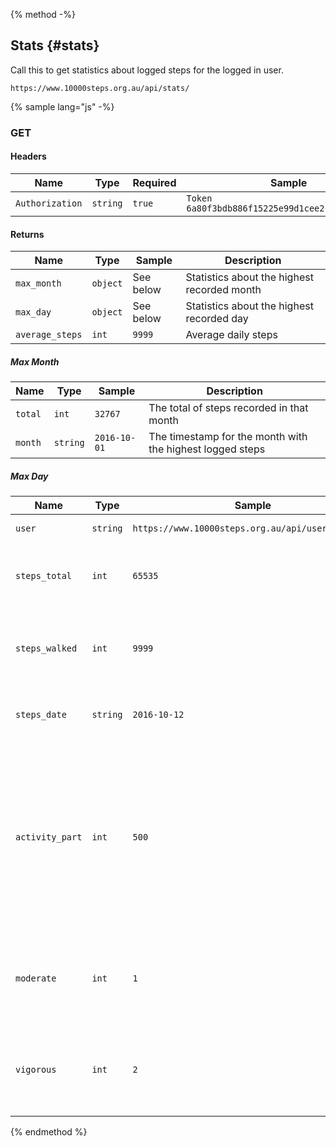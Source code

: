 {% method -%}
## Stats {#stats}

Call this to get statistics about logged steps for the logged in user.
```
https://www.10000steps.org.au/api/stats/
```

{% sample lang="js" -%}

### GET ###
#### Headers ####
| Name | Type | Required | Sample |
| -- | -- | -- | -- |
| `Authorization` | `string` | `true` | `Token 6a80f3bdb886f15225e99d1cee2c0bce4a6d60d9` |

#### Returns ####
| Name | Type | Sample | Description |
| --   | --   | --     | --          |
| `max_month` | `object` | See below | Statistics about the highest recorded month |
| `max_day`  | `object` | See below | Statistics about the highest recorded day |
| `average_steps` | `int` | `9999` | Average daily steps |

##### Max Month #####
| Name | Type | Sample | Description |
| --   | --   | --     | --          |
| `total` | `int` | `32767` | The total of steps recorded in that month |
| `month` | `string` | `2016-10-01` | The timestamp for the month with the highest logged steps |

##### Max Day #####
| Name | Type | Sample | Description |
| --   | --   | --     | --          |
| `user` | `string` | `https://www.10000steps.org.au/api/users/346623/` | The user URL |
| `steps_total` | `int` | `65535` | The total steps logged for the highest day |
| `steps_walked` | `int` | `9999` | The number of steps walked for the highest day |
| `steps_date` | `string` | `2016-10-12` | The date of the highest recorded steps |
| `activity_part` | `int` | `500` | The equivalent number of steps based on the moderate and vigorous exercise. Equal to moderate x 100 plus vigorous x 200 |
| `moderate` | `int` | `1` | The number of minutes of moderate exercise performed on the day |
| `vigorous` | `int` | `2` | The number of minutes of vigorous exercise performed on the day |

{% endmethod %}
